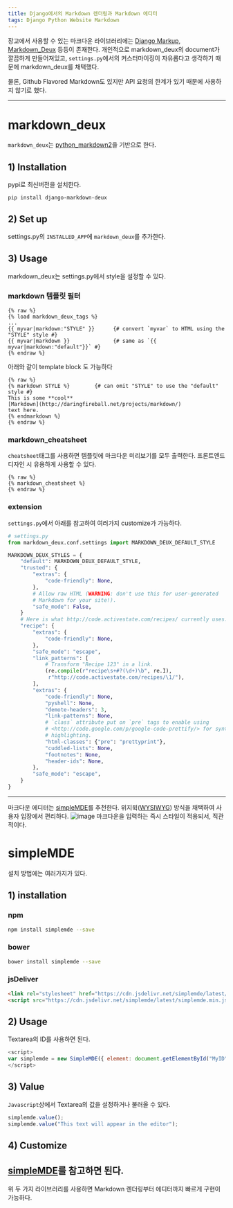 ```yaml
---
title: Django에서의 Markdown 렌더링과 Markdown 에디터
tags: Django Python Website Markdown
---
```



장고에서 사용할 수 있는 마크다운 라이브러리에는 [Django Markup](https://pypi.org/project/django-markup/), [Markdown_Deux](https://github.com/trentm/django-markdown-deux) 등등이 존재한다. 개인적으로 markdown_deux의 document가 깔끔하게 만들어져있고, `settings.py`에서의 커스터마이징이 자유롭다고 생각하기 때문에 markdown_deux를 채택했다.

<!--more-->

물론, Github Flavored Markdown도 있지만 API 요청의 한계가 있기 때문에 사용하지 않기로 했다.

---

# markdown_deux
`markdown_deux`는 [python_markdown2](https://github.com/trentm/python-markdown2)을 기반으로 한다. 
## 1) Installation
pypi로 최신버전을 설치한다.
```
pip install django-markdown-deux
```

## 2) Set up
settings.py의 `INSTALLED_APP`에 `markdown_deux`를 추가한다.

## 3) Usage
markdown_deux는 settings.py에서 style을 설정할 수 있다.

### markdown 템플릿 필터
```
{% raw %}
{% load markdown_deux_tags %}
...
{{ myvar|markdown:"STYLE" }}      {# convert `myvar` to HTML using the "STYLE" style #}
{{ myvar|markdown }}              {# same as `{{ myvar|markdown:"default"}}` #}
{% endraw %}
```
아래와 같이 template block 도 가능하다
```
{% raw %}
{% markdown STYLE %}        {# can omit "STYLE" to use the "default" style #}
This is some **cool**
[Markdown](http://daringfireball.net/projects/markdown/)
text here.
{% endmarkdown %}
{% endraw %}
```

### markdown_cheatsheet
`cheatsheet`태그를 사용하면 템플릿에 마크다운 미리보기를 모두 출력한다. 프론트엔드 디자인 시 유용하게 사용할 수 있다.
```
{% raw %}
{% markdown_cheatsheet %}
{% endraw %}
```

### extension
`settings.py`에서 아래를 참고하여 여러가지 customize가 가능하다. 
```python
# settings.py
from markdown_deux.conf.settings import MARKDOWN_DEUX_DEFAULT_STYLE

MARKDOWN_DEUX_STYLES = {
    "default": MARKDOWN_DEUX_DEFAULT_STYLE,
    "trusted": {
        "extras": {
            "code-friendly": None,
        },
        # Allow raw HTML (WARNING: don't use this for user-generated
        # Markdown for your site!).
        "safe_mode": False,
    }
    # Here is what http://code.activestate.com/recipes/ currently uses.
    "recipe": {
        "extras": {
            "code-friendly": None,
        },
        "safe_mode": "escape",
        "link_patterns": [
            # Transform "Recipe 123" in a link.
            (re.compile(r"recipe\s+#?(\d+)\b", re.I),
             r"http://code.activestate.com/recipes/\1/"),
        ],
        "extras": {
            "code-friendly": None,
            "pyshell": None,
            "demote-headers": 3,
            "link-patterns": None,
            # `class` attribute put on `pre` tags to enable using
            # <http://code.google.com/p/google-code-prettify/> for syntax
            # highlighting.
            "html-classes": {"pre": "prettyprint"},
            "cuddled-lists": None,
            "footnotes": None,
            "header-ids": None,
        },
        "safe_mode": "escape",
    }
}
```

---

마크다운 에디터는 [simpleMDE](https://github.com/sparksuite/simplemde-markdown-editor)를 추천한다. 위지윅([WYSIWYG](https://ko.wikipedia.org/wiki/%EC%9C%84%EC%A7%80%EC%9C%84%EA%B7%B8)) 방식을 채택하여 사용자 입장에서 편리하다.
![image](https://camo.githubusercontent.com/dd1a40dd1efd202fd3862995b3ecc699282ee540/687474703a2f2f692e696d6775722e636f6d2f7a7157664a774f2e706e67) 
마크다운을 입력하는 즉시 스타일이 적용되서, 직관적이다.

# simpleMDE
설치 방법에는 여러가지가 있다.

## 1) installation
### npm
```sh
npm install simplemde --save
```

### bower
```sh
bower install simplemde --save
```

### jsDeliver
```html
<link rel="stylesheet" href="https://cdn.jsdelivr.net/simplemde/latest/simplemde.min.css">
<script src="https://cdn.jsdelivr.net/simplemde/latest/simplemde.min.js"></script>
```

## 2) Usage
Textarea의 ID를 사용하면 된다.
```javascript
<script>
var simplemde = new SimpleMDE({ element: document.getElementById("MyID") });
</script>
```

## 3) Value
`Javascript`상에서 Textarea의 값을 설정하거나 불러올 수 있다.
```javascript
simplemde.value();
simplemde.value("This text will appear in the editor");
```

## 4) Customize
[simpleMDE](https://github.com/sparksuite/simplemde-markdown-editor)를 참고하면 된다.
---

위 두 가지 라이브러리를 사용하면 Markdown 렌더링부터 에디터까지 빠르게 구현이 가능하다.

